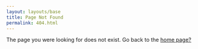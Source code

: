 ```yaml
---
layout: layouts/base
title: Page Not Found
permalink: 404.html
---
```

The page you were looking for does not exist. Go back to the [home page?](/)
